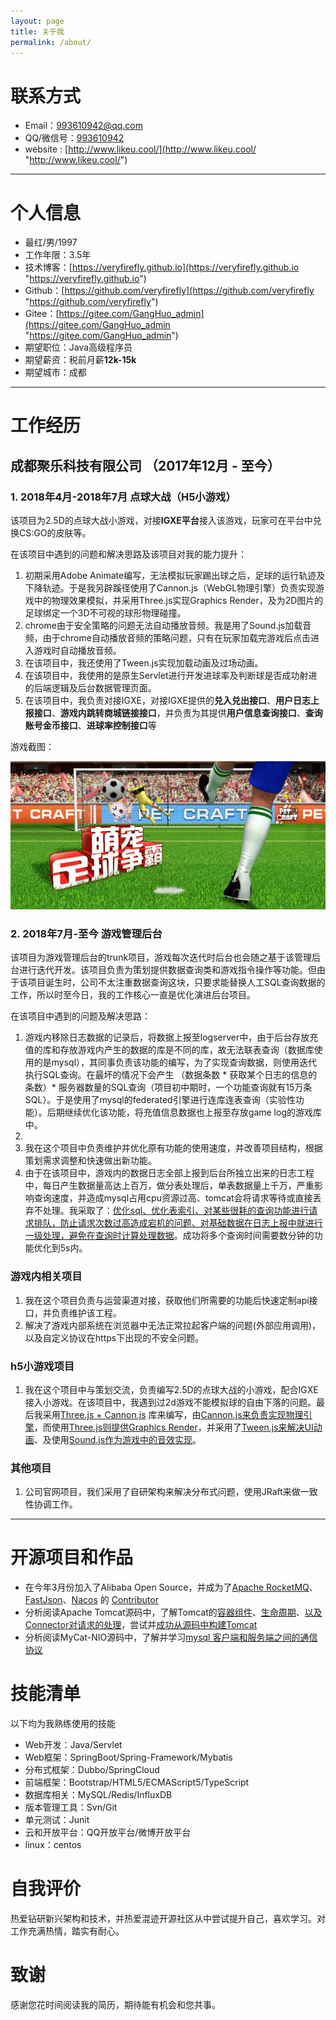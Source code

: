 ```yaml
---
layout: page
title: 关于我
permalink: /about/
---
```


# 联系方式

- Email：<a href="mailto:993610942@qq.com">993610942@qq.com</a>
- QQ/微信号：<a target="_blank" href="http://wpa.qq.com/msgrd?v=3&uin=993610942&site=qq&menu=yes">993610942</a>
- website : [http://www.likeu.cool/](http://www.likeu.cool/ "http://www.likeu.cool/")

---

# 个人信息

 - 最红/男/1997 
 - 工作年限：3.5年
 - 技术博客：[https://veryfirefly.github.io](https://veryfirefly.github.io "https://veryfirefly.github.io")
 - Github：[https://github.com/veryfirefly](https://github.com/veryfirefly "https://github.com/veryfirefly")
 - Gitee：[https://gitee.com/GangHuo_admin](https://gitee.com/GangHuo_admin "https://gitee.com/GangHuo_admin")
 - 期望职位：Java高级程序员
 - 期望薪资：税前月薪**12k-15k**
 - 期望城市：成都

---

# 工作经历

## 成都聚乐科技有限公司 （2017年12月 - 至今）

### 1. 2018年4月-2018年7月  点球大战（H5小游戏）

该项目为2.5D的点球大战小游戏，对接**IGXE平台**接入该游戏，玩家可在平台中兑换CS:GO的皮肤等。

在该项目中遇到的问题和解决思路及该项目对我的能力提升：

1. 初期采用Adobe Animate编写，无法模拟玩家踢出球之后，足球的运行轨迹及下降轨迹。于是我另辟蹊径使用了Cannon.js（WebGL物理引擎）负责实现游戏中的物理效果模拟，并采用Three.js实现Graphics Render，及为2D图片的足球绑定一个3D不可视的球形物理碰撞。
2. chrome由于安全策略的问题无法自动播放音频。我是用了Sound.js加载音频，由于chrome自动播放音频的策略问题，只有在玩家加载完游戏后点击进入游戏时自动播放音频。
3. 在该项目中，我还使用了Tween.js实现加载动画及过场动画。
4. 在该项目中，我使用的是原生Servlet进行开发进球率及判断球是否成功射进的后端逻辑及后台数据管理页面。
5. 在该项目中，我负责对接IGXE，对接IGXE提供的**兑入兑出接口**、**用户日志上报接口**、**游戏内跳转商城链接接口**，并负责为其提供**用户信息查询接口**、**查询账号金币接口**、**进球率控制接口**等

游戏截图：

![点球大战](./images/football-game.jpg)

### 2. 2018年7月-至今 游戏管理后台

该项目为游戏管理后台的trunk项目，游戏每次迭代时后台也会随之基于该管理后台进行迭代开发。该项目负责为策划提供数据查询类和游戏指令操作等功能。但由于该项目诞生时，公司不太注重数据查询这块，只要求能替换人工SQL查询数据的工作，所以时至今日，我的工作核心一直是优化演进后台项目。

在该项目中遇到的问题及解决思路：

1. 游戏内移除日志数据的记录后，将数据上报至logserver中，由于后台存放充值的库和存放游戏内产生的数据的库是不同的库，故无法联表查询（数据库使用的是mysql），其同事负责该功能的编写，为了实现查询数据，则使用迭代执行SQL查询。在最坏的情况下会产生 （数据条数 * 获取某个日志的信息的条数）* 服务器数量的SQL查询（项目初中期时，一个功能查询就有15万条SQL）。于是使用了mysql的federated引擎进行连库连表查询（实验性功能）。后期继续优化该功能，将充值信息数据也上报至存放game log的游戏库中。
2. 
3. 我在这个项目中负责维护并优化原有功能的使用速度，并改善项目结构，根据策划需求调整和快速做出新功能。
4. 由于在该项目中，游戏内的数据日志全部上报到后台所独立出来的日志工程中，每日产生数据量高达上百万，做分表处理后，单表数据量上千万，严重影响查询速度，并造成mysql占用cpu资源过高、tomcat会将请求等待或直接丢弃不处理。我采取了：<u>优化sql、优化表索引、对某些很耗的查询功能进行请求排队，防止请求次数过高造成宕机的问题、对基础数据在日志上报中就进行一级处理，避免在查询时计算处理数据</u>。成功将多个查询时间需要数分钟的功能优化到5s内。

### 游戏内相关项目 

1. 我在这个项目负责与运营渠道对接，获取他们所需要的功能后快速定制api接口，并负责维护该工程。
2. 解决了游戏内部系统在浏览器中无法正常拉起客户端的问题(外部应用调用)，以及自定义协议在https下出现的不安全问题。


### h5小游戏项目

1. 我在这个项目中与策划交流，负责编写2.5D的点球大战的小游戏，配合IGXE接入小游戏。在该项目中，我遇到过2d游戏不能模拟球的自由下落的问题。最后我采用<u>Three.js + Cannon.js</u> 库来编写，由<u>Cannon.js来负责实现物理引擎</u>，而使用<u>Three.js则提供Graphics Render</u>，并采用了<u>Tween.js来解决UI动画</u>、及使用<u>Sound.js作为游戏中的音效实现</u>。

### 其他项目


1. 公司官网项目，我们采用了自研架构来解决分布式问题，使用JRaft来做一致性协调工作。

---

# 开源项目和作品

- 在今年3月份加入了Alibaba Open Source，并成为了<u>Apache RocketMQ</u>、<u>FastJson</u>、<u>Nacos</u> 的 <u>Contributor</u>
- 分析阅读Apache Tomcat源码中，了解Tomcat的<u>容器组件</u>、<u>生命周期</u>、<u>以及Connector对请求的处理</u>，尝试并<u>成功从源码中构建Tomcat</u>
- 分析阅读MyCat-NIO源码中，了解并学习<u>mysql 客户端和服务端之间的通信协议</u>

# 技能清单

以下均为我熟练使用的技能

- Web开发：Java/Servlet
- Web框架：SpringBoot/Spring-Framework/Mybatis
- 分布式框架：Dubbo/SpringCloud
- 前端框架：Bootstrap/HTML5/ECMAScript5/TypeScript
- 数据库相关：MySQL/Redis/InfluxDB
- 版本管理工具：Svn/Git
- 单元测试：Junit
- 云和开放平台：QQ开放平台/微博开放平台
- linux：centos

# 自我评价

热爱钻研新兴架构和技术，并热爱混迹开源社区从中尝试提升自己，喜欢学习。对工作充满热情，踏实有耐心。

# 致谢

感谢您花时间阅读我的简历，期待能有机会和您共事。